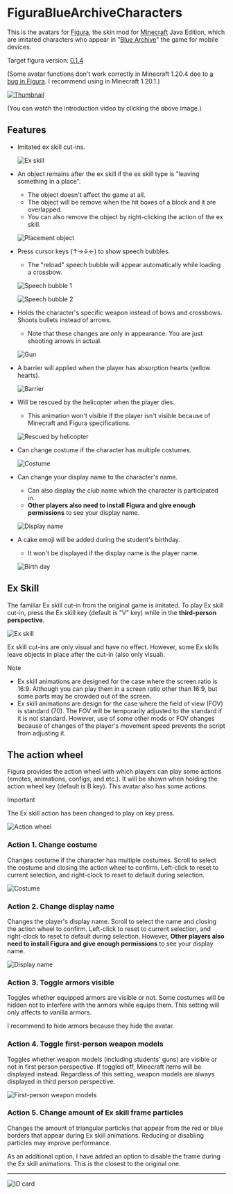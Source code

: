 <!-- $inject(locale_link) -->

# FiguraBlueArchiveCharacters
<!-- DESCRIPTION_START -->
This is the avatars for [Figura](https://modrinth.com/mod/figura), the skin mod for [Minecraft](https://www.minecraft.net/en-us) Java Edition, which are imitated characters who appear in "[Blue Archive](https://bluearchive.jp/)" the game for mobile devices.

Target figura version: [0.1.4](https://modrinth.com/mod/figura/version/0.1.4+1.20.1)

(Some avatar functions don't work correctly in Minecraft 1.20.4 doe to [a bug in Figura](https://github.com/FiguraMC/Figura/issues/197). I recommend using in Minecraft 1.20.1.)
<!-- DESCRIPTION_END -->

[![Thumbnail](../README_images/thumbnail.jpg)](https://youtu.be/JrPhLR34mLA)

(You can watch the introduction video by clicking the above image.)

<!-- $inject(creation_status) -->

## Features
- Imitated ex skill cut-ins.

  ![Ex skill](../README_images/ex_skill.jpg)

- An object remains after the ex skill if the ex skill type is "leaving something in a place".
  - The object doesn't affect the game at all.
  - The object will be remove when the hit boxes of a block and it are overlapped.
  - You can also remove the object by right-clicking the action of the ex skill.

  ![Placement object](../README_images/placement_object.jpg)

- Press cursor keys (↑→↓←) to show speech bubbles.
  - The "reload" speech bubble will appear automatically while loading a crossbow.

  ![Speech bubble 1](../README_images/bubble_good.jpg)

  ![Speech bubble 2](../README_images/bubble_reload.jpg)

- Holds the character's specific weapon instead of bows and crossbows. Shoots bullets instead of arrows.
  - Note that these changes are only in appearance. You are just shooting arrows in actual.

  ![Gun](../README_images/gun.jpg)

- A barrier will applied when the player has absorption hearts (yellow hearts).

  ![Barrier](../README_images/barrier.jpg)

- Will be rescued by the helicopter when the player dies.
  - This animation won't visible if the player isn't visible because of Minecraft and Figura specifications.

  ![Rescued by helicopter](../README_images/death_animation.jpg)

- Can change costume if the character has multiple costumes.

  ![Costume](../README_images/costume.jpg)

- Can change your display name to the character's name.
  - Can also display the club name which the character is participated in.
  - **Other players also need to install Figura and give enough permissions** to see your display name.

  ![Display name](../README_images/display_name.jpg)

- A cake emoji will be added during the student's birthday.
  - It won't be displayed if the display name is the player name.

  ![Birth day](../README_images/birth_day.svg)

## Ex Skill
The familiar Ex skill cut-in from the original game is imitated. To play Ex skill cut-in, press the Ex skill key (default is "V" key) while in the **third-person perspective**.

![Ex skill](../README_images/ex_skill.jpg)

Ex skill cut-ins are only visual and have no effect. However, some Ex skills leave objects in place after the cut-in (also only visual).

> [!NOTE]
> - Ex skill animations are designed for the case where the screen ratio is 16:9. Although you can play them in a screen ratio other than 16:9, but some parts may be crowded out of the screen.
> - Ex skill animations are design for the case where the field of view (FOV) is standard (70). The FOV will be temporarily adjusted to the standard if it is not standard. However, use of some other mods or FOV changes because of changes of the player's movement speed prevents the script from adjusting it.

## The action wheel
Figura provides the action wheel with which players can play some actions (emotes, animations, configs, and etc.). It will be shown when holding the action wheel key (default is B key). This avatar also has some actions.

> [!IMPORTANT]
> The Ex skill action has been changed to play on key press.

![Action wheel](../README_images/action_wheel.jpg)

### Action 1. Change costume
Changes costume if the character has multiple costumes. Scroll to select the costume and closing the action wheel to confirm. Left-click to reset to current selection, and right-clock to reset to default during selection.

![Costume](../README_images/costume.jpg)

### Action 2. Change display name
Changes the player's display name. Scroll to select the name and closing the action wheel to confirm. Left-click to reset to current selection, and right-clock to reset to default during selection. However, **Other players also need to install Figura and give enough permissions** to see your display name.

![Display name](../README_images/display_name_2.jpg)

### Action 3. Toggle armors visible
Toggles whether equipped armors are visible or not. Some costumes will be hidden not to interfere with the armors while equips them. This setting will only affects to vanilla armors.

I recommend to hide armors because they hide the avatar.

### Action 4. Toggle first-person weapon models
Toggles whether weapon models (including students' guns) are visible or not in first person perspective. If toggled off, Minecraft items will be displayed instead. Regardless of this setting, weapon models are always displayed in third person perspective.

![First-person weapon models](../README_images/first_person_weapons.jpg)

### Action 5. Change amount of Ex skill frame particles
Changes the amount of triangular particles that appear from the red or blue borders that appear during Ex skill animations. Reducing or disabling particles may improve performance.

As an additional option, I have added an option to disable the frame during the Ex skill animations. This is the closest to the original one.

<!-- $inject(how_to_use) -->

<!-- $inject(notes) -->

---

![ID card](../README_images/id_card.jpg)